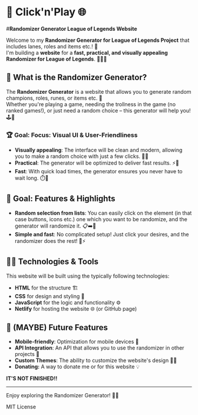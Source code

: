 # 🎲 **Click'n'Play** 🌐
#**Randomizer Generator League of Legends Website**

Welcome to my **Randomizer Generator for League of Legends Project** that includes lanes, roles and items etc.! 🎉  
I'm building a **website** for a **fast, practical, and visually appealing Randomizer for League of Legends**. 🧑‍💻💡

## 🚀 **What is the Randomizer Generator?**

The **Randomizer Generator** is a website that allows you to generate random champions, roles, runes, or items etc. 🔀  
Whether you're playing a game, needing the trollness in the game (no ranked games!), or just need a random choice – this generator will help you! 🕹️🎯

### 🏆 **Goal: Focus: Visual UI & User-Friendliness**

- **Visually appealing**: The interface will be clean and modern, allowing you to make a random choice with just a few clicks. 👀✨
- **Practical**: The generator will be optimized to deliver fast results. ⚡💨
- **Fast**: With quick load times, the generator ensures you never have to wait long. ⏱️🚀

## 🔧 **Goal: Features & Highlights**

- **Random selection from lists**: You can easily click on the element (in that case buttons, icons etc.) one which you want to be randomize, and the generator will randomize it. 📋➡️🎲
- **Simple and fast**: No complicated setup! Just click your desires, and the randomizer does the rest! 🔄⚡

## 👨‍💻 **Technologies & Tools**

This website will be built using the typically following technologies:

- **HTML** for the structure 🏗️
- **CSS** for design and styling 🎨
- **JavaScript** for the logic and functionality ⚙️
- **Netlify** for hosting the website 🌐 (or GitHub page)

## 🔄 **(MAYBE) Future Features**

- **Mobile-friendly**: Optimization for mobile devices 📱
- **API Integration**: An API that allows you to use the randomizer in other projects 🔌
- **Custom Themes**: The ability to customize the website's design 🎨✨
- **Donating:** A way to donate me or for this website 💡


**IT'S NOT FINISHED!!**

---

Enjoy exploring the Randomizer Generator! 🎉🎲

MIT License

